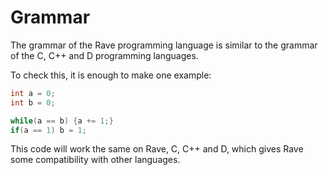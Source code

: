 # Grammar

The grammar of the Rave programming language is similar to the grammar of the C, C++ and D programming languages.

To check this, it is enough to make one example:
```d
int a = 0;
int b = 0;

while(a == b) {a += 1;}
if(a == 1) b = 1;
```

This code will work the same on Rave, C, C++ and D, which gives Rave some compatibility with other languages.
